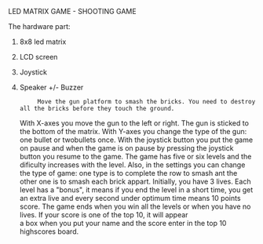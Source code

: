 
LED MATRIX GAME  - SHOOTING GAME

The hardware part: 
  1. 8x8 led matrix
  2. LCD screen
  3. Joystick
  4. Speaker +/- Buzzer
  
  
      
              Move the gun platform to smash the bricks. You need to destroy all the bricks before they touch the ground. 
       With X-axes you move the gun to the left or right. The gun is sticked to the bottom of the matrix. With Y-axes you 
       change the type of the gun: one bullet or twobullets once. With the joystick button you put the game on pause and when 
       the game is on pause by pressing the joystick button you resume to the game. The game has five or six levels and the 
       dificulty increases with the level. Also, in the settings you can change the type of game: one type is to complete the row 
       to smash ant the other one is to smash each brick appart. Initially, you have 3 lives. Each level has a "bonus", it means if 
       you end the level in a short time, you get an extra live and every second under optimum time means 10 points score. 
              The game ends when you win all the levels or when you have no lives. If your score is one of the top 10, it will appear  
        a box when you put your name and the score enter in the top 10 highscores board. 
 
    
    
    
   
  
